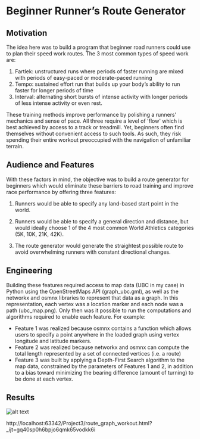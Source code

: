 # Beginner Runner’s Route Generator

## Motivation
The idea here was to build a program that beginner road runners could use to plan their speed work routes. The 3 most common types of speed work are:

1. Fartlek: unstructured runs where periods of faster running are mixed with periods of easy-paced or moderate-paced running
2. Tempo: sustained effort run that builds up your body’s ability to run faster for longer periods of time
3. Interval: alternating short bursts of intense activity with longer periods of less intense activity or even rest.

These training methods improve performance by polishing a runners' mechanics and sense of pace. All three require a level of 'flow' which is best achieved by access to a track or treadmill. Yet, beginners often find themselves without convenient access to such tools. As such, they risk spending their entire workout preoccupied with the navigation of unfamiliar terrain. 

## Audience and Features
With these factors in mind, the objective was to build a route generator for beginners which would eliminate these barriers to road training and improve race performance by offering three features:

1. Runners would be able to specify any land-based start point in the world.

2. Runners would be able to specify a general direction and distance, but would ideally choose 1 of the 4 most common World Athletics categories (5K, 10K, 21K, 42K).

3. The route generator would generate the straightest possible route to avoid overwhelming runners with constant directional changes.

## Engineering
Building these features required access to map data (UBC in my case) in Python using the OpenStreetMaps API (graph_ubc.gml), as well as the networkx and osmnx libraries to represent that data as a graph. In this representation, each vertex was a location marker and each node was a path (ubc_map.png). Only then was it possible to run the computations and algorithms required to enable each feature. For example:
- Feature 1 was realized because osmnx contains a function which allows users to specify a point anywhere in the loaded graph using vertex longitude and latitude markers.
- Feature 2 was realized because networkx and osmnx can compute the total length represented by a set of connected vertices (i.e. a route)
- Feature 3 was built by applying a Depth-First Search algorithm to the map data, constrained by the parameters of Features 1 and 2, in addition to a bias toward minimizing the bearing difference (amount of turning) to be done at each vertex.

## Results
![alt text](https://github.com/mattguev/cool-runnings/blob/main/image.jpg?raw=true)

http://localhost:63342/Project3/route_graph_workout.html?_ijt=gq40sp0h6bpjo6qmk65vodkk6i


